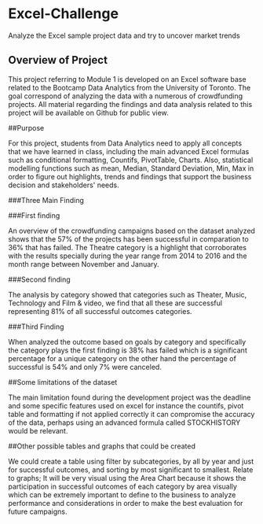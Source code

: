# Excel-Challenge
Analyze the Excel sample project data and try to uncover market trends

## Overview of Project


This project referring to Module 1 is developed on an Excel software base related to the Bootcamp Data Analytics from the University of Toronto. The goal correspond of analyzing the data with a numerous of crowdfunding projects. All material regarding the findings and data analysis related to this project will be available on Github for public view.

##Purpose

For this project, students from Data Analytics need to apply all concepts that we have learned in class, including the main advanced Excel formulas such as conditional formatting, Countifs, PivotTable, Charts. Also, statistical modelling functions such as mean, Median, Standard Deviation, Min, Max in order to figure out highlights, trends and findings that support the business decision and stakeholders' needs.

###Three Main Finding

###First finding 

An overview of the crowdfunding campaigns based on the dataset analyzed shows that the 57% of the projects has been successful in comparation to 36% that has failed. The Theatre category is a highlight that corroborates with the results specially during the year range from 2014 to 2016 and the month range between November and January.






###Second finding

The analysis by category showed that categories such as Theater, Music, Technology and Film & video, we find that all these are successful representing 81% of all successful outcomes categories.

###Third Finding 
 
When analyzed the outcome based on goals by category and specifically the category plays the first finding is 38% has failed which is a significant percentage for a unique category on the other hand the percentage of successful is 54% and only 7% were canceled.   

##Some limitations of the dataset

The main limitation found during the development project was the deadline and some specific features used on excel for instance the countifs, pivot table and formatting if not applied correctly it can compromise the accuracy of the data, perhaps using an advanced formula called STOCKHISTORY would be relevant. 

##Other possible tables and graphs that could be created

We could create a table using filter by subcategories, by all by year and just for successful outcomes, and sorting by most significant to smallest. Relate to graphs; It will be very visual using the Area Chart because it shows the participation in successful outcomes of each category by area visually which can be extremely important to define to the business to analyze performance and considerations in order to make the best evaluation for future campaigns.
